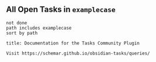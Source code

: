 ## All Open Tasks in `examplecase`
```tasks
not done
path includes examplecase
sort by path

```

```ad-tip
title: Documentation for the Tasks Community Plugin

Visit https://schemar.github.io/obsidian-tasks/queries/

```
